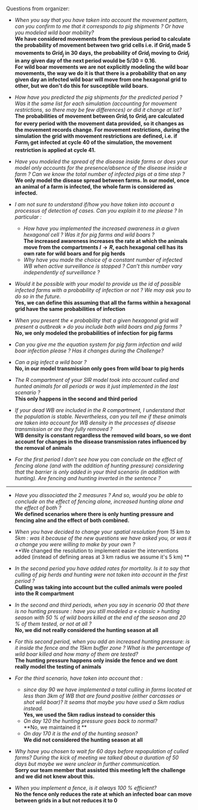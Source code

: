 Questions from organizer:

  - *When you say that you have taken into account the movement pattern, can you confirm to me that it corresponds to pig shipments ? Or have you modeled wild boar mobility?*  
  **We have considered movements from the previous period to calculate the probability of movement between two grid cells i.e. if $Grid_i$ made 5 movements to $Grid_j$ in 30 days, the probability of $Grid_i$ moving to $Grid_j$ in any given day of the next period would be 5/30 = 0.16.**  
  **For wild boar movements we are not explicitly modeling the wild boar movements, the way we do it is that there is a probability that on any given day an infected wild boar will move from one hexagonal grid to other, but we don't do this for susceptible wild boars.**  
  
  - *How have you predicted the pig shipments for the predicted period ? Was it the same list for each simulation (accounting for movement restrictions, so there may be few differences) or did it change at lot?*  
  **The probabilities of movement between $Grid_i$ to $Grid_j$ are calculated for every period with the movement data provided, so it changes as the movement records change. For movement restrictions, during the simulation the grid with movement restrictions are defined, i.e. if $Farm_i$ get infected at cycle 40 of the simulation, the movement restriction is applied at cycle 41.**
  
  - *Have you modeled the spread of the disease inside farms or does your model only accounts for the presence/absence of the disease inside a farm ? Can we know the total number of infected pigs at a time step ?*  
  **We only model the disease spread between farms. In our model, once an animal of a farm is infected, the whole farm is considered as infected.**
  
  - *I am not sure to understand if/how you have taken into account a processus of detection of cases. Can you explain it to me please ? In particular :*
    - *How have you implemented the increased awareness in a given hexagonal cell ? Was it for pig farms and wild boars ?*  
    **The increased awareness increases the rate at which the animals move from the compartments $I \rightarrow R$, each hexagonal cell has its own rate for wild boars and for pig herds**
    - *Why have you made the choice of a constant number of infected WB when active surveillance is stopped ? Can’t this number vary independently of surveillance ?*  
    
  - *Would it be possible with your model to provide us the id of possible infected farms with a probability of infection or not ? We may ask you to do so in the future.*  
  **Yes, we can define this assuming that all the farms within a hexagonal grid have the same probabilities of infection**  
  
  - *When you present the « probability that a given hexagonal grid will present a outbreak » do you include both wild boars and pig farms ?*  
  **No, we only modeled the probabilities of infection for pig farms**  
  - *Can you give me the equation system for pig farm infection and wild boar infection please ? Has it changes during the Challenge?*
  - *Can a pig infect a wild boar ?*  
  **No, in our model transmission only goes from wild boar to pig herds**  
  
  - *The R compartment of your SIR model took into account culled and hunted animals for all periods or was it just implemented in the last scenario ?*  
  **This only happens in the second and third period**
  
  - *If your dead WB are included in the R compartment, I understand that the population is stable. Nevertheless, can you tell me if these animals are taken into account for WB density in the processes of disease transmission or are they fully removed ?*  
  **WB density is constant regardless the removed wild boars, so we dont account for changes in the disease transmission rates influenced by the removal of animals**  
  - *For the first period I don’t see how you can conclude on the effect of fencing alone (and with the addition of hunting pressure) considering that the barrier is only added in your third scenario (in addition with hunting). Are fencing and hunting inverted in the sentence ?*  
  ** **  
  - *Have you dissociated the 2 measures ? And so, would you be able to conclude on the effect of fencing alone, increased hunting alone and the effect of both ?*  
  **We defined scenarios where there is only hunting pressure and fencing alne and the effect of both combined.**  
  - *When you have decided to change your spatial resolution from 15 km to 5km : was it because of the new questions we have asked you, or was it a change you were willing to make by your own ?*  
  **We changed the resolution to implement easier the interventions added (instead of defining areas at 3 km radius we assume it's 5 km) **  
  - *In the second period you have added rates for mortality. Is it to say that culling of pig herds and hunting were not taken into account in the first period ?*  
  **Culling was taking into account but the culled animals were pooled into the R compartment**  
  - *In the second and third periods, when you say in scenario 00 that there is no hunting pressure : have you still modeled a « classic » hunting season with 50 % of wild boars killed at the end of the season and 20 % of them tested, or not at all ?*  
  **No, we did not really considered the hunting season at all**  
  - *For this second period, when you add an increased hunting pressure: is it inside the fence and the 15km buffer zone ? What is the percentage of wild boar killed and how many of them are tested?*  
  **The hunting pressure happens only inside the fence and we dont really model the testing of animals**  
  
  - *For the third scenario, have taken into account that :*  
    - *since day 90 we have implemented a total culling in farms located at less than 3km of WB that are found positive (either carcasses or shot wild boar)? It seams that maybe you have used a 5km radius instead.*  
    **Yes, we used the 5km radius instead to consider this**  
    - *On day 120 the hunting pressure goes back to normal?*  
    **No, we maintained it **  
    - *On day 170 it is the end of the hunting season?*  
    **We did not considered the hunting season at all**  
  - *Why have you chosen to wait for 60 days before repopulation of culled farms? During the kick of meeting we talked about a duration of 50 days but maybe we were unclear in further communication.*  
  **Sorry our team member that assisted this meeting left the challenge and we did not knew about this.**  
  - *When you implement a fence, is it always 100 % efficient?*  
  **No the fence only reduces the rate at which an infected boar can move between grids in a  but not reduces it to 0**  
  
  
  
  
  
  
  
  
  
  
  
  
  
  
